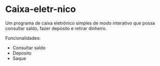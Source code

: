 # Caixa-eletr-nico
Um programa de caixa eletrônico simples de modo interativo que possa 
consultar saldo, fazer depósito e retirar dinheiro.

Funcionalidades:

- Consultar saldo
- Deposito
- Saque

